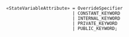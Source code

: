 <!-- This file is generated automatically by infrastructure scripts. Please don't edit by hand. -->

```{ .ebnf .slang-ebnf #StateVariableAttribute }
«StateVariableAttribute» = OverrideSpecifier
                         | CONSTANT_KEYWORD
                         | INTERNAL_KEYWORD
                         | PRIVATE_KEYWORD
                         | PUBLIC_KEYWORD;
```
